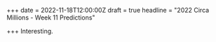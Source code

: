 +++
date = 2022-11-18T12:00:00Z
draft = true
headline = "2022 Circa Millions - Week 11 Predictions"

+++
Interesting.